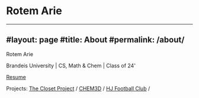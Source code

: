 # Rotem Arie

---
#layout: page
#title: About
#permalink: /about/
---

Rotem Arie

Brandeis University | CS, Math & Chem | Class of 24'

[Resume](https://drive.google.com/file/d/1C6Xt1cynHBZ2QXZP7MAQBwBBS_RLnkw0/view?usp=drive_link)

Projects: [The Closet Project](https://github.com/rotemarie/The-Closet-Project.git) /
[CHEM3D](https://github.com/rotemarie/CHEM3D.git) / 
[HJ Football Club](https://github.com/rotemarie/HJFC) /



